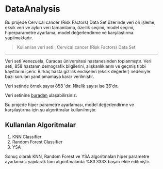 # DataAnalysis

Bu projede Cervical cancer (Risk Factors) Data Set  üzerinde veri ön işleme, eksik veri ve aykırı veri tamamlama, özellik seçimi, model seçimi, hiperparametre ayarlama, model değerlendirme ve karşılaştırma yapılmaktadır.

>  Kullanılan veri seti : Cervical cancer (Risk Factors) Data Set
---

 Veri seti Venezuela, Caracas üniversitesi hastanesinden toplanmıştır.  Veri seti, 858 hastanın demografik bilgilerini, alışkanlıklarını ve geçmiş tıbbi kayıtlarını içerir. Birkaç hasta gizlilik  endişeleri (eksik değerler) nedeniyle bazı soruları yanıtlamamaya karar verilmiştir.

Veri setinde örnek sayısı 858 'dır. Nitelik sayısı ise 36'dır.

 Veri setinine [buradan](https://archive.ics.uci.edu/ml/datasets/Cervical+cancer+%28Risk+Factors%29) ulaşabilirsiniz.
 
 Bu projede hiper parametre ayarlaması, model değerlendirme ve karşılaştırma için şu algoritmalar kullanılmıştır.

Kullanılan Algoritmalar
---

1.   KNN Classifier
2.   Random Forest Classifier
3.   YSA

Sonuç olarak KNN, Random Forest ve YSA algoritmaları hiper parametre ayarlaması yapılarak tüm algoritmalarda %83.3333 başarı elde edilmiştir.
